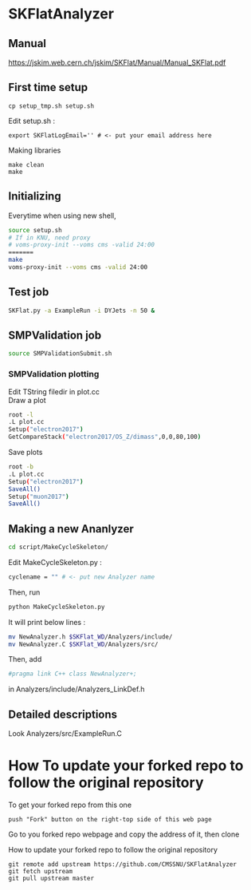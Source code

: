 # SKFlatAnalyzer

## Manual

https://jskim.web.cern.ch/jskim/SKFlat/Manual/Manual_SKFlat.pdf

## First time setup
```
cp setup_tmp.sh setup.sh
```

Edit setup.sh :
```
export SKFlatLogEmail='' # <- put your email address here
```

Making libraries
```
make clean
make
```

## Initializing
Everytime when using new shell,
```bash
source setup.sh
# If in KNU, need proxy
# voms-proxy-init --voms cms -valid 24:00
=======
make
voms-proxy-init --voms cms -valid 24:00
```

## Test job
```bash
SKFlat.py -a ExampleRun -i DYJets -n 50 &
```

## SMPValidation job
```bash
source SMPValidationSubmit.sh
```

### SMPValidation plotting
Edit TString filedir in plot.cc  
Draw a plot
```bash
root -l
.L plot.cc
Setup("electron2017")
GetCompareStack("electron2017/OS_Z/dimass",0,0,80,100)
```
Save plots
```bash
root -b
.L plot.cc
Setup("electron2017")
SaveAll()
Setup("muon2017")
SaveAll()
```

## Making a new Ananlyzer
```bash
cd script/MakeCycleSkeleton/
```
Edit MakeCycleSkeleton.py :
```bash
cyclename = "" # <- put new Analyzer name
```
Then, run
```bash
python MakeCycleSkeleton.py
```
It will print below lines :
```bash
mv NewAnalyzer.h $SKFlat_WD/Analyzers/include/
mv NewAnalyzer.C $SKFlat_WD/Analyzers/src/
```

Then, add
```bash
#pragma link C++ class NewAnalyzer+;
```
in Analyzers/include/Analyzers_LinkDef.h

## Detailed descriptions

Look Analyzers/src/ExampleRun.C

# How To update your forked repo to follow the original repository

To get your forked repo from this one
```
push "Fork" button on the right-top side of this web page
```

Go to you forked repo webpage and copy the address of it, then clone

How to update your forked repo to follow the original repository
```
git remote add upstream https://github.com/CMSSNU/SKFlatAnalyzer
git fetch upstream
git pull upstream master
```
